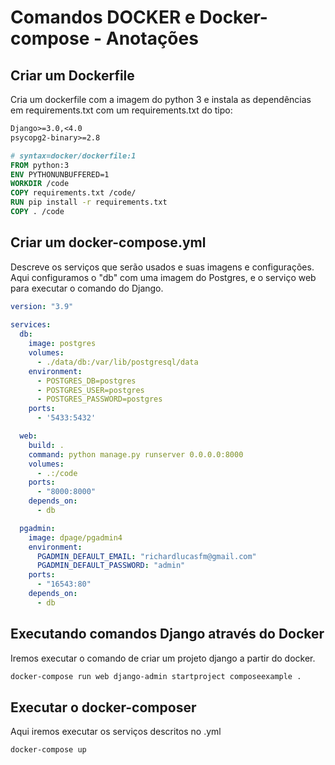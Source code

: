 # Comandos DOCKER e Docker-compose - Anotações

## Criar um Dockerfile
Cria um dockerfile com a imagem do python 3 e instala as dependências em requirements.txt com um requirements.txt do tipo:
```txt
Django>=3.0,<4.0
psycopg2-binary>=2.8
```

```dockerfile
# syntax=docker/dockerfile:1 
FROM python:3 
ENV PYTHONUNBUFFERED=1
WORKDIR /code
COPY requirements.txt /code/
RUN pip install -r requirements.txt
COPY . /code
```

## Criar um docker-compose.yml
Descreve os serviços que serão usados e suas imagens e configurações. Aqui configuramos o "db" com uma imagem do Postgres, e o serviço web para executar o comando do Django.
```yml
version: "3.9"
   
services:
  db:
    image: postgres
    volumes:
      - ./data/db:/var/lib/postgresql/data
    environment:
      - POSTGRES_DB=postgres
      - POSTGRES_USER=postgres
      - POSTGRES_PASSWORD=postgres
    ports:
      - '5433:5432'

  web:
    build: .
    command: python manage.py runserver 0.0.0.0:8000
    volumes:
      - .:/code
    ports:
      - "8000:8000"
    depends_on:
      - db

  pgadmin:
    image: dpage/pgadmin4
    environment:
      PGADMIN_DEFAULT_EMAIL: "richardlucasfm@gmail.com"
      PGADMIN_DEFAULT_PASSWORD: "admin"
    ports:
      - "16543:80"
    depends_on:
      - db
```

## Executando comandos Django através do Docker
Iremos executar o comando de criar um projeto django a partir do docker.
```bash
docker-compose run web django-admin startproject composeexample .
```

## Executar o docker-composer
Aqui iremos executar os serviços descritos no .yml

```bash
docker-compose up
```
